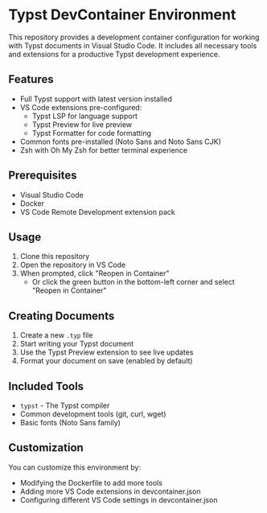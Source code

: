 # Typst DevContainer Environment

This repository provides a development container configuration for working with Typst documents in Visual Studio Code. It includes all necessary tools and extensions for a productive Typst development experience.

## Features

- Full Typst support with latest version installed
- VS Code extensions pre-configured:
  - Typst LSP for language support
  - Typst Preview for live preview
  - Typst Formatter for code formatting
- Common fonts pre-installed (Noto Sans and Noto Sans CJK)
- Zsh with Oh My Zsh for better terminal experience

## Prerequisites

- Visual Studio Code
- Docker
- VS Code Remote Development extension pack

## Usage

1. Clone this repository
2. Open the repository in VS Code
3. When prompted, click "Reopen in Container"
   - Or click the green button in the bottom-left corner and select "Reopen in Container"

## Creating Documents

1. Create a new `.typ` file
2. Start writing your Typst document
3. Use the Typst Preview extension to see live updates
4. Format your document on save (enabled by default)

## Included Tools

- `typst` - The Typst compiler
- Common development tools (git, curl, wget)
- Basic fonts (Noto Sans family)

## Customization

You can customize this environment by:
- Modifying the Dockerfile to add more tools
- Adding more VS Code extensions in devcontainer.json
- Configuring different VS Code settings in devcontainer.json
